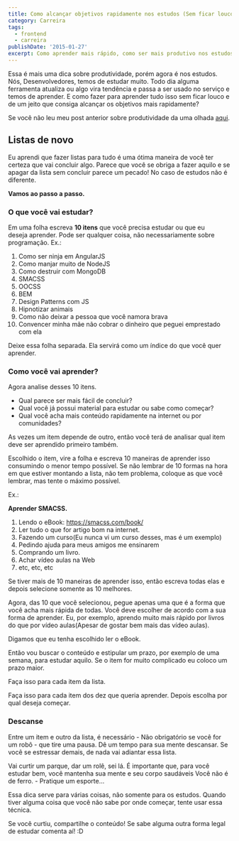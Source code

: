 ```yaml
---
title: Como alcançar objetivos rapidamente nos estudos (Sem ficar louco)
category: Carreira
tags:
  - frontend
  - carreira
publishDate: '2015-01-27'
excerpt: Como aprender mais rápido, como ser mais produtivo nos estudos.
---
```


Essa é mais uma dica sobre produtividade, porém agora é nos estudos.
Nós, Desenvolvedores, temos de estudar muito. Todo dia alguma ferramenta atualiza ou algo vira tendência e passa a ser usado no serviço e temos de aprender. E como fazer para aprender tudo isso sem ficar louco e de um jeito que consiga alcançar os objetivos mais rapidamente?

Se você não leu meu post anterior sobre produtividade da uma olhada [aqui](/posts/como-ser-mais-produtivo/ 'Como ser mais produtivo?').

## <a name='Listasdenovo'></a>Listas de novo

Eu aprendi que fazer listas para tudo é uma ótima maneira de você ter certeza que vai concluir algo. Parece que você se obriga a fazer aquilo e se apagar da lista sem concluir parece um pecado! No caso de estudos não é diferente.

**Vamos ao passo a passo.**

### <a name='Oquevocvaiestudar'></a>O que você vai estudar?

Em uma folha escreva **10 itens** que você precisa estudar ou que eu deseja aprender. Pode ser qualquer coisa, não necessariamente sobre programação.
Ex.:

1. Como ser ninja em AngularJS
2. Como manjar muito de NodeJS
3. Como destruir com MongoDB
4. SMACSS
5. OOCSS
6. BEM
7. Design Patterns com JS
8. Hipnotizar animais
9. Como não deixar a pessoa que você namora brava
10. Convencer minha mãe não cobrar o dinheiro que peguei emprestado com ela

Deixe essa folha separada. Ela servirá como um índice do que você quer aprender.

### <a name='Comovocvaiaprender'></a>Como você vai aprender?

Agora analise desses 10 itens.

- Qual parece ser mais fácil de concluir?
- Qual você já possui material para estudar ou sabe como começar?
- Qual você acha mais conteúdo rapidamente na internet ou por comunidades?

As vezes um item depende de outro, então você terá de analisar qual item deve ser aprendido primeiro também.

Escolhido o item, vire a folha e escreva 10 maneiras de aprender isso consumindo o menor tempo possível. Se não lembrar de 10 formas na hora em que estiver montando a lista, não tem problema, coloque as que você lembrar, mas tente o máximo possível.

Ex.:

**Aprender SMACSS.**

1. Lendo o eBook: https://smacss.com/book/
1. Ler tudo o que for artigo bom na internet.
1. Fazendo um curso(Eu nunca vi um curso desses, mas é um exemplo)
1. Pedindo ajuda para meus amigos me ensinarem
1. Comprando um livro.
1. Achar vídeo aulas na Web
1. etc, etc, etc

Se tiver mais de 10 maneiras de aprender isso, então escreva todas elas e depois selecione somente as 10 melhores.

Agora, das 10 que você selecionou, pegue apenas uma que é a forma que você acha mais rápida de todas. Você deve escolher de acordo com a sua forma de aprender. Eu, por exemplo, aprendo muito mais rápido por livros do que por vídeo aulas(Apesar de gostar bem mais das vídeo aulas).

Digamos que eu tenha escolhido ler o eBook.

Então vou buscar o conteúdo e estipular um prazo, por exemplo de uma semana, para estudar aquilo. Se o item for muito complicado eu coloco um prazo maior.

Faça isso para cada item da lista.

Faça isso para cada item dos dez que queria aprender. Depois escolha por qual deseja começar.

### <a name='Descanse'></a>Descanse

Entre um item e outro da lista, é necessário - Não obrigatório se você for um robô - que tire uma pausa. Dê um tempo para sua mente descansar. Se você se estressar demais, de nada vai adiantar essa lista.

Vai curtir um parque, dar um rolê, sei lá. É importante que, para você estudar bem, você mantenha sua mente e seu corpo saudáveis Você não é de ferro. - Pratique um esporte...

Essa dica serve para várias coisas, não somente para os estudos. Quando tiver alguma coisa que você não sabe por onde começar, tente usar essa técnica.

Se você curtiu, compartilhe o conteúdo! Se sabe alguma outra forma legal de estudar comenta aí! :D
